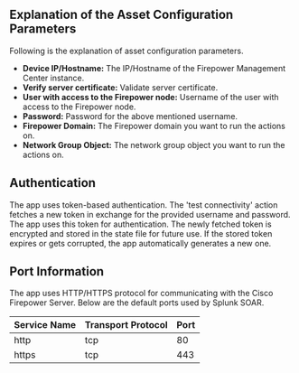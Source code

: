 [comment]: # " File: README.md"
[comment]: # "  Copyright (c) 2016-2024 Splunk Inc."
[comment]: # ""
[comment]: # "Licensed under the Apache License, Version 2.0 (the 'License');"
[comment]: # "you may not use this file except in compliance with the License."
[comment]: # "You may obtain a copy of the License at"
[comment]: # ""
[comment]: # "    http://www.apache.org/licenses/LICENSE-2.0"
[comment]: # ""
[comment]: # "Unless required by applicable law or agreed to in writing, software distributed under"
[comment]: # "the License is distributed on an 'AS IS' BASIS, WITHOUT WARRANTIES OR CONDITIONS OF ANY KIND,"
[comment]: # "either express or implied. See the License for the specific language governing permissions"
[comment]: # "and limitations under the License."
[comment]: # ""
## Explanation of the Asset Configuration Parameters

Following is the explanation of asset configuration parameters.

-   **Device IP/Hostname:** The IP/Hostname of the Firepower Management Center instance.
-   **Verify server certificate:** Validate server certificate.
-   **User with access to the Firepower node:** Username of the user with access to the Firepower
    node.
-   **Password:** Password for the above mentioned username.
-   **Firepower Domain:** The Firepower domain you want to run the actions on.
-   **Network Group Object:** The network group object you want to run the actions on.

## Authentication

The app uses token-based authentication. The 'test connectivity' action fetches a new token in
exchange for the provided username and password. The app uses this token for authentication. The
newly fetched token is encrypted and stored in the state file for future use. If the stored token
expires or gets corrupted, the app automatically generates a new one.

## Port Information

The app uses HTTP/HTTPS protocol for communicating with the Cisco Firepower Server. Below are the
default ports used by Splunk SOAR.

| Service Name | Transport Protocol | Port |
|--------------|--------------------|------|
| http         | tcp                | 80   |
| https        | tcp                | 443  |

